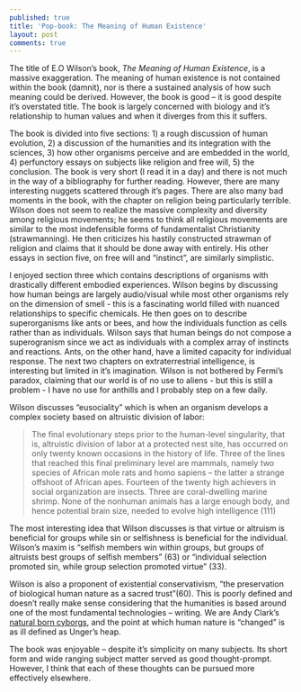```yaml
---
published: true
title: 'Pop-book: The Meaning of Human Existence'
layout: post
comments: true
---
```


The title of E.O Wilson’s book, _The Meaning of Human Existence_, is a massive exaggeration. The meaning of human existence is not contained within the book (damnit), nor is there a sustained analysis of how such meaning could be derived. However, the book is good – it is good despite it’s overstated title. The book is largely concerned with biology and it’s relationship to human values and when it diverges from this it suffers. 

The book is divided into five sections:  1) a rough discussion of human evolution, 2) a discussion of the humanities and its integration with the sciences, 3) how other organisms perceive and are embedded in the world, 4) perfunctory essays on subjects like religion and free will, 5)  the conclusion. The book is very short (I read it in a day) and there is not much in the way of a bibliography for further reading. However, there are many  interesting nuggets scattered through it’s pages. There are also many bad moments in the book, with the chapter on religion being particularly terrible. Wilson does not seem to realize the massive complexity and diversity among religious movements; he seems to think all religious movements are similar to the most indefensible forms of fundamentalist Christianity (strawmanning). He then criticizes his hastily constructed strawman of religion and claims that it should be done away with entirely. His other essays in section five, on free will and “instinct”, are similarly simplistic.

I enjoyed section three which contains descriptions of organisms with drastically different embodied experiences. Wilson begins by discussing how human beings are largely audio/visual while most other organisms rely on the dimension of smell - this is a fascinating world filled with nuanced relationships to specific chemicals. He then goes on to describe superorganisms like ants or bees, and how the individuals function as cells rather than as individuals. Wilson says that human beings do not compose a superogranism since we act as individuals with a complex array of instincts and reactions. Ants, on the other hand, have a limited capacity for individual response. The next two chapters on extraterrestrial intelligence, is interesting but limited in it’s imagination. Wilson is not bothered by Fermi’s paradox, claiming that our world is of no use to aliens - but this is still a problem - I have no use for anthills and I probably step on a few daily. 

Wilson discusses “eusociality” which is when an organism develops a complex society based on altruistic division of labor:

>The final evolutionary steps prior to the human-level singularity, that is, altruistic division of labor at a protected nest site, has occurred on only twenty known occasions in the history of life. Three of the lines that reached this final preliminary level are mammals, namely two species of African mole rats and homo sapiens – the latter a strange offshoot of African apes. Fourteen of the twenty high achievers in social organization are insects. Three are coral-dwelling marine shrimp. None of the nonhuman animals has a large enough body, and hence potential brain size, needed to evolve high intelligence (111)

The most interesting idea that Wilson discusses is that virtue or altruism is beneficial for groups while sin or selfishness is beneficial for the individual. Wilson’s maxim is “selfish members win within groups, but groups of altruists best groups of selfish members” (63) or “individual selection promoted sin, while group selection promoted virtue” (33). 

Wilson is also a proponent of existential conservativism, “the preservation of biological human nature as a sacred trust”(60). This is poorly defined and doesn’t really make sense considering that the humanities is based around one of the most fundamental technologies – writing. We are Andy Clark’s [natural born cyborgs](https://en.wikipedia.org/wiki/Andy_Clark), and the point at which human nature is “changed” is as ill defined as Unger’s heap.

The book was enjoyable – despite it’s simplicity on many subjects. Its short form and wide ranging subject matter served as good thought-prompt. However, I think that each of these thoughts can be pursued more effectively elsewhere.
